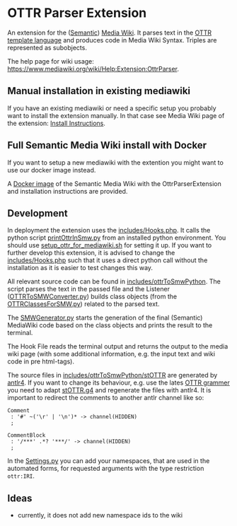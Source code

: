 # OTTR Parser Extension

An extension for the ([Semantic](https://www.semantic-mediawiki.org/wiki/Semantic_MediaWiki)) [Media Wiki](https://www.mediawiki.org/wiki/MediaWiki). It parses text in the [OTTR template language](https://ottr.xyz/) and produces code in Media Wiki Syntax. Triples are represented as subobjects.

The help page for wiki usage: https://www.mediawiki.org/wiki/Help:Extension:OttrParser.


## Manual installation in existing mediawiki
If you have an existing mediawiki or need a specific setup you probably want to install the extension manually.
In that case see Media Wiki page of the extension: [Install Instructions](https://www.mediawiki.org/wiki/Extension:OttrParser#Installation).

## Full Semantic Media Wiki install with Docker

If you want to setup a new mediawiki with the extention you might want to use our docker image instead.

A [Docker image](https://hub.docker.com/r/otautz/ottr-smw) of the Semantic Media Wiki with the OttrParserExtension and installation instructions are provided.



## Development

In deployment the extension uses the [includes/Hooks.php](includes/Hooks.php). It calls the python script [printOttrInSmw.py](includes/ottrToSmwPython/printOttrInSmw.py) from an installed python environment. You should use [setup_ottr_for_mediawiki.sh](setup_ottr_for_mediawiki.sh) for setting it up.
If you want to further develop this extension, it is advised to change the [includes/Hooks.php](includes/Hooks.php) such that it uses a direct python call without the installation as it is easier to test changes this way. 

All relevant source code can be found in [includes/ottrToSmwPython](includes/ottrToSmwPython). The script parses the text in the passed file and the Listener ([OTTRToSMWConverter.py](includes/OttrToSmwPython/OTTRToSMWConverter.py)) builds class objects (from the [OTTRClassesForSMW.py](includes/OttrToSmwPython/OTTRClassesForSMW.py)) related to the parsed text. 

The [SMWGenerator.py](includes/OttrToSmwPython/SMWGenerator.py) starts the generation of the final (Semantic) MediaWiki code based on the class objects and prints the result to the terminal. 

The Hook File reads the terminal output and returns the output to the media wiki page (with some additional information, e.g. the input text and wiki code in pre html-tags).


The source files in [includes/ottrToSmwPython/stOTTR](includes/ottrToSmwPython/stOTTR) are generated by [antlr4](https://github.com/antlr/antlr4). If you want to change its behaviour, e.g. use the lates [OTTR grammer](https://dev.spec.ottr.xyz/stOTTR/stOTTR.g4) you need to adapt [stOTTR.g4](includes/ottrToSmwPython/stOTTR/stOTTR.g4) and regenerate the files with antlr4. It is important to redirect the comments to another antlr channel like so:

```
Comment
 : '#' ~('\r' | '\n')* -> channel(HIDDEN)
 ;

CommentBlock
 : '/***' .*? '***/' -> channel(HIDDEN)
 ;
```

In the [Settings.py](Settings.py) you can add your namespaces, that are used in the automated forms, for requested arguments with the type restriction `ottr:IRI`.



## Ideas
* currently, it does not add new namespace ids to the wiki



